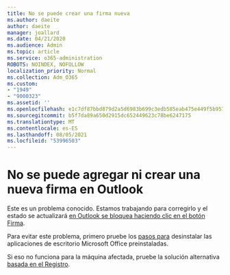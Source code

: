 ```yaml
---
title: No se puede crear una firma nueva
ms.author: daeite
author: daeite
manager: joallard
ms.date: 04/21/2020
ms.audience: Admin
ms.topic: article
ms.service: o365-administration
ROBOTS: NOINDEX, NOFOLLOW
localization_priority: Normal
ms.collection: Adm_O365
ms.custom:
- "1949"
- "9000323"
ms.assetid: ''
ms.openlocfilehash: e1c7df87bbd879d2a5d6983b699c3edb585eab475e449f5b95775927d704361e
ms.sourcegitcommit: b5f7da89a650d2915dc652449623c78be6247175
ms.translationtype: MT
ms.contentlocale: es-ES
ms.lasthandoff: 08/05/2021
ms.locfileid: "53996503"
---
```

# <a name="cannot-add-or-create-a-new-signature-in-outlook"></a>No se puede agregar ni crear una nueva firma en Outlook

Este es un problema conocido. Estamos trabajando para corregirlo y el estado se actualizará [en Outlook se bloquea haciendo clic en el botón Firma](https://support.office.com/article/c70b36c2-66ca-401c-ab45-f29a46495d02).

Para evitar este problema, primero pruebe los [pasos para](https://support.office.com/article/c70b36c2-66ca-401c-ab45-f29a46495d02) desinstalar las aplicaciones de escritorio Microsoft Office preinstaladas. 

Si eso no funciona para la máquina afectada, pruebe la solución alternativa [basada en el Registro](https://support.office.com/article/c70b36c2-66ca-401c-ab45-f29a46495d02).